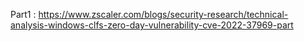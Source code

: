 Part1 : https://www.zscaler.com/blogs/security-research/technical-analysis-windows-clfs-zero-day-vulnerability-cve-2022-37969-part

